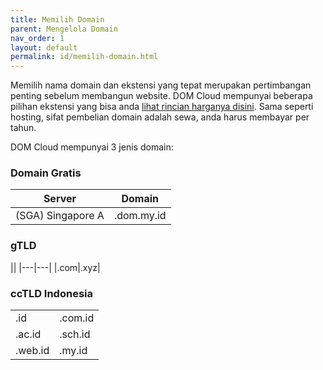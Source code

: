 ```yaml
---
title: Memilih Domain
parent: Mengelola Domain
nav_order: 1
layout: default
permalink: id/memilih-domain.html
---
```


Memilih nama domain dan ekstensi yang tepat merupakan pertimbangan penting sebelum membangun website. DOM Cloud mempunyai beberapa pilihan ekstensi yang bisa anda [lihat rincian harganya disini](//domcloud.id/domain). Sama seperti hosting, sifat pembelian domain adalah sewa, anda harus membayar per tahun.

DOM Cloud mempunyai 3 jenis domain:

### Domain Gratis

| Server | Domain |
|---|---|
| (SGA) Singapore A |  .dom.my.id |

### gTLD

||
|---|---|
|.com|.xyz|

### ccTLD Indonesia

|||
|---|---|
|.id|.com.id|.ponpes.id|
|.ac.id|.sch.id|.or.id|
|.web.id|.my.id|.biz.id|
